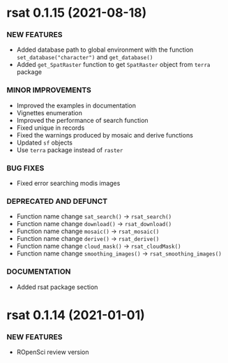 rsat 0.1.15 (2021-08-18)
=========================
### NEW FEATURES
  
  * Added database path to global environment with the function 
  `set_database("character")` and `get_database()`
  * Added `get_SpatRaster` function to get `SpatRaster` 
  object from `terra` package 

### MINOR IMPROVEMENTS

  * Improved the examples in documentation
  * Vignettes enumeration
  * Improved the performance of search function
  * Fixed unique in records
  * Fixed the warnings produced by mosaic and derive functions
  * Updated `sf` objects
  * Use `terra` package instead of `raster` 

### BUG FIXES

  * Fixed error searching modis images

### DEPRECATED AND DEFUNCT

  * Function name change `sat_search()` -> `rsat_search()`
  * Function name change `download()` -> `rsat_download()`
  * Function name change `mosaic()` -> `rsat_mosaic()` 
  * Function name change `derive()` -> `rsat_derive()`
  * Function name change `cloud_mask()` -> `rsat_cloudMask()`
  * Function name change `smoothing_images()` -> `rsat_smoothing_images()`

### DOCUMENTATION

  * Added rsat package section


rsat 0.1.14 (2021-01-01)
=========================

### NEW FEATURES

  * ROpenSci review version
